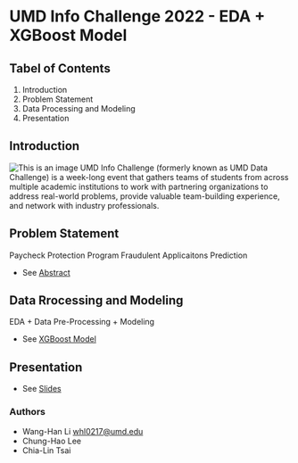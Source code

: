 # UMD Info Challenge 2022 - EDA + XGBoost Model

## Tabel of Contents
 1. Introduction
 2. Problem Statement
 3. Data Processing and Modeling
 4. Presentation

## Introduction
![This is an image](https://ischool.umd.edu/wp-content/uploads/Info-Challenge-Logo-lg_white-1-300x300.png)
UMD Info Challenge (formerly known as UMD Data Challenge) is a week-long event that gathers teams of students from across multiple academic institutions to work with partnering organizations to address real-world problems, provide valuable team-building experience, and network with industry professionals.

## Problem Statement
Paycheck Protection Program Fraudulent Applicaitons Prediction
* See [Abstract](https://github.com/whl0217/UMD_Info_Challenge_2022/blob/main/IC22004_Predicting%20Removed%20Loan%20-%20Abstract.pdf)

## Data Rrocessing and Modeling
EDA + Data Pre-Processing + Modeling
* See [XGBoost Model](https://github.com/whl0217/UMD_Info_Challenge_2022/blob/main/IC22004_Predicting%20Removed%20Loan.ipynb)

## Presentation
* See [Slides](https://github.com/whl0217/UMD_Info_Challenge_2022/blob/main/ProblemStatement_PPP.pdf)

### Authors
* Wang-Han Li whl0217@umd.edu<br>
* Chung-Hao Lee <br>
* Chia-Lin Tsai<br>
